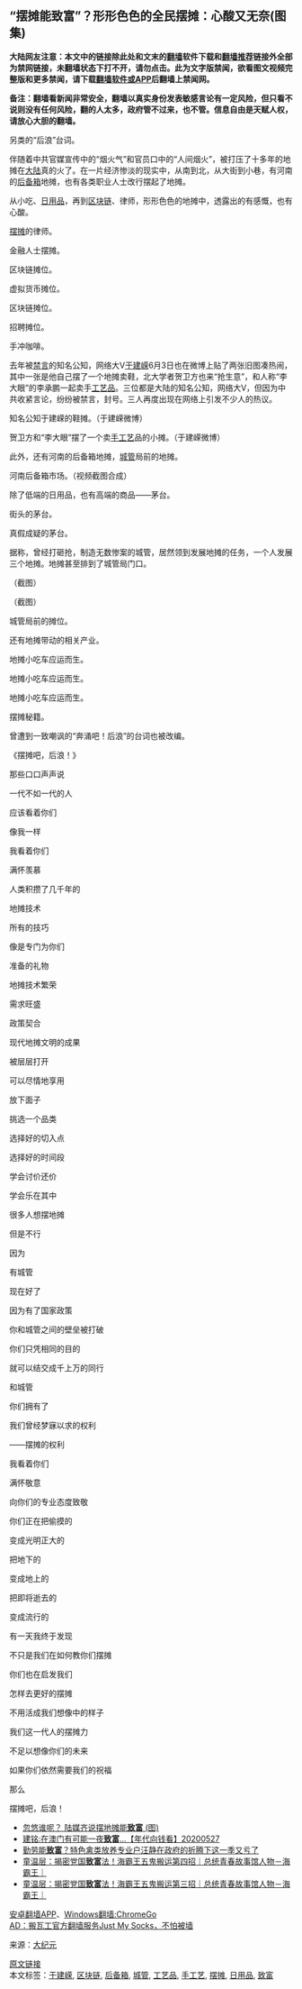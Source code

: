  <h2>“摆摊能致富”？形形色色的全民摆摊：心酸又无奈(图集)</h2> <p class="notice"><b>大陆网友注意：本文中的链接除此处和文末的<a href="https://github.com/bannedbook/fanqiang" >翻墙</a>软件下载和<a href="https://github.com/killgcd/justmysocks/blob/master/README.md">翻墙推荐</a>链接外全部为禁网链接，未翻墙状态下打不开，请勿点击。此为文字版禁闻，欲看图文视频完整版和更多禁闻，请下载<a href="https://github.com/bannedbook/fanqiang">翻墙软件或APP</a>后翻墙上禁闻网。</p><p>备注：翻墙看新闻非常安全，翻墙以真实身份发表敏感言论有一定风险，但只看不说则没有任何风险，翻的人太多，政府管不过来，也不管。信息自由是天赋人权，请放心大胆的翻墙。</b></p>  <div class="entry"> <p id="conimg">另类的“后浪”台词。</p> <p>伴随着中共官媒宣传中的“烟火气”和官员口中的“人间烟火”，被打压了十多年的地摊在<span class='wp_keywordlink_affiliate'><a href="https://www.bannedbook.org/" title="大陆" target="_blank">大陆</a></span>真的火了。在一片经济惨淡的现实中，从南到北，从大街到小巷，有河南的<a href="https://www.bannedbook.org/bnews/tag/%E5%90%8E%E5%A4%87%E7%AE%B1/" class="st_tag internal_tag" rel="tag" title="标签 后备箱 下的日志">后备箱</a>地摊，也有各类职业人士改行摆起了地摊。</p> <p>从小吃、<a href="https://www.bannedbook.org/bnews/tag/%E6%97%A5%E7%94%A8%E5%93%81/" class="st_tag internal_tag" rel="tag" title="标签 日用品 下的日志">日用品</a>，再到<a href="https://www.bannedbook.org/bnews/tag/%E5%8C%BA%E5%9D%97%E9%93%BE/" class="st_tag internal_tag" rel="tag" title="标签 区块链 下的日志">区块链</a>、律师，形形色色的地摊中，透露出的有感慨，也有心酸。</p> <p><a href="https://www.bannedbook.org/bnews/tag/%E6%91%86%E6%91%8A/" class="st_tag internal_tag" rel="tag" title="标签 摆摊 下的日志">摆摊</a>的律师。</p> <p>金融人士摆摊。</p> <p>区块链摊位。</p> <p>虚拟货币摊位。</p> <p>区块链摊位。</p> <p>招聘摊位。</p> <p>手冲咖啡。</p> <p>去年被<span class='wp_keywordlink_affiliate'><a href="https://www.bannedbook.org/bnews/bblog/" title="禁言博客" target="_blank">禁言</a></span>的知名公知，网络大V<a href="https://www.bannedbook.org/bnews/tag/%e4%ba%8e%e5%bb%ba%e5%b5%98/" class="st_tag internal_tag" rel="tag" title="标签 于建嵘 下的日志">于建嵘</a>6月3日也在微博上贴了两张旧图凑热闹，其中一张是他自己摆了一个地摊卖鞋，北大学者贺卫方也来“抢生意”，和人称“李大眼”的李承鹏一起卖手<a href="https://www.bannedbook.org/bnews/tag/%E5%B7%A5%E8%89%BA%E5%93%81/" class="st_tag internal_tag" rel="tag" title="标签 工艺品 下的日志">工艺品</a>。三位都是大陆的知名公知，网络大V，但因为中共收紧言论，纷纷被禁言，封号。三人再度出现在网络上引发不少人的热议。</p> <p>知名公知于建嵘的鞋摊。（于建嵘微博）</p> <p>贺卫方和“李大眼”摆了一个卖<a href="https://www.bannedbook.org/bnews/tag/%E6%89%8B%E5%B7%A5%E8%89%BA/" class="st_tag internal_tag" rel="tag" title="标签 手工艺 下的日志">手工艺</a>品的小摊。（于建嵘微博）</p> <p>此外，还有河南的后备箱地摊，<a href="https://www.bannedbook.org/bnews/tag/%e5%9f%8e%e7%ae%a1/" class="st_tag internal_tag" rel="tag" title="标签 城管 下的日志">城管</a>局前的地摊。</p> <p>河南后备箱市场。（视频截图合成）</p> <p>除了低端的日用品，也有高端的商品——茅台。</p> <p>街头的茅台。</p> <p>真假成疑的茅台。</p> <p>据称，曾经打砸抢，制造无数惨案的城管，居然领到发展地摊的任务，一个人发展三个地摊。地摊甚至排到了城管局门口。</p> <p>（截图）</p> <p>（截图）</p>  <p>城管局前的摊位。</p> <p>还有地摊带动的相关产业。</p> <p>地摊小吃车应运而生。</p> <p>地摊小吃车应运而生。</p> <p>地摊小吃车应运而生。</p> <p>摆摊秘籍。</p> <p>曾遭到一致嘲讽的“奔涌吧！后浪”的台词也被改编。</p> <p>《摆摊吧，后浪！》</p> <p>那些口口声声说</p> <p>一代不如一代的人</p> <p>应该看着你们</p> <p>像我一样</p> <p>我看着你们</p> <p>满怀羡慕</p> <p>人类积攒了几千年的</p> <p>地摊技术</p> <p>所有的技巧</p> <p>像是专门为你们</p> <p>准备的礼物</p> <p>地摊技术繁荣</p> <p>需求旺盛</p>  <p>政策契合</p> <p>现代地摊文明的成果</p> <p>被层层打开</p> <p>可以尽情地享用</p> <p>放下面子</p> <p>挑选一个品类</p> <p>选择好的切入点</p> <p>选择好的时间段</p> <p>学会讨价还价</p> <p>学会乐在其中</p> <p>很多人想摆地摊</p> <p>但是不行</p> <p>因为</p> <p>有城管</p> <p>现在好了</p> <p>因为有了国家政策</p> <p>你和城管之间的壁垒被打破</p> <p>你们只凭相同的目的</p> <p>就可以结交成千上万的同行</p> <p>和城管</p> <p>你们拥有了</p>  <p>我们曾经梦寐以求的权利</p> <p>——摆摊的权利</p> <p>我看着你们</p> <p>满怀敬意</p> <p>向你们的专业态度致敬</p> <p>你们正在把偷摸的</p> <p>变成光明正大的</p> <p>把地下的</p> <p>变成地上的</p> <p>把即将逝去的</p> <p>变成流行的</p> <p>有一天我终于发现</p> <p>不只是我们在如何教你们摆摊</p> <p>你们也在启发我们</p> <p>怎样去更好的摆摊</p> <p>不用活成我们想像中的样子</p> <p>我们这一代人的摆摊力</p> <p>不足以想像你们的未来</p> <p>如果你们依然需要我们的祝福</p> <p>那么</p> <p>摆摊吧，后浪！</p>  <ul class='op-related-articles' title='相关阅读'> <li><a href='https://www.bannedbook.org/bnews/cbnews/20200603/1338748.html' target='_blank'>忽悠谁呢？ 陆媒齐说摆地摊能<b>致富</b> (图)</a></li> <li><a href='https://www.bannedbook.org/bnews/taiwannews/20200527/1335359.html' target='_blank'>建铭:在澳门有可能一夜<b>致富</b>...【年代向钱看】20200527</a></li> <li><a href='https://www.bannedbook.org/bnews/weiquan/20200524/1333424.html' target='_blank'>勤劳能<b>致富</b>&#65311;特色禽类放养专业户汪静在政府的折腾下这一季又亏了</a></li> <li><a href='https://www.bannedbook.org/bnews/taiwannews/20200515/1329126.html' target='_blank'>童温层：揭密党国<b>致富</b>法！海霸王五鬼搬运第四招｜总统青春故事馆人物－海霸王｜</a></li> <li><a href='https://www.bannedbook.org/bnews/taiwannews/20200514/1328642.html' target='_blank'>童温层：揭密党国<b>致富</b>法！海霸王五鬼搬运第三招｜总统青春故事馆人物－海霸王｜</a></li> </ul> <div class="texttj"> <a href="https://github.com/bannedbook/fanqiang/wiki/%E7%A6%81%E9%97%BB%E7%BD%91%E5%AE%89%E5%8D%93%E7%BF%BB%E5%A2%99%E6%96%B0%E9%97%BBAPP" target="_blank">安卓翻墙APP</a>、<a href="https://github.com/bannedbook/fanqiang/wiki/Chrome%E4%B8%80%E9%94%AE%E7%BF%BB%E5%A2%99%E5%8C%85" target="_blank">Windows翻墙:ChromeGo</a><br/> <a href="https://github.com/killgcd/justmysocks/blob/master/README.md" target="_blank">AD：搬瓦工官方翻墙服务Just My Socks，不怕被墙</a> </div><p> 来源：<span class='wp_keywordlink_affiliate'><a href="http://www.epochtimes.com/" title="大纪元" target="_blank">大纪元</a></span> </p><a name='sharetosocial'></a>         <div><a href='https://www.bannedbook.org/bnews/cbnews/20200604/1339445.html'>原文链接</a></div>  </div><!--END ENTRY--> <div class="postfooter"> <div>本文标签：<a href="https://www.bannedbook.org/bnews/tag/%e4%ba%8e%e5%bb%ba%e5%b5%98/" rel="tag">于建嵘</a>, <a href="https://www.bannedbook.org/bnews/tag/%E5%8C%BA%E5%9D%97%E9%93%BE/" rel="tag">区块链</a>, <a href="https://www.bannedbook.org/bnews/tag/%E5%90%8E%E5%A4%87%E7%AE%B1/" rel="tag">后备箱</a>, <a href="https://www.bannedbook.org/bnews/tag/%e5%9f%8e%e7%ae%a1/" rel="tag">城管</a>, <a href="https://www.bannedbook.org/bnews/tag/%E5%B7%A5%E8%89%BA%E5%93%81/" rel="tag">工艺品</a>, <a href="https://www.bannedbook.org/bnews/tag/%E6%89%8B%E5%B7%A5%E8%89%BA/" rel="tag">手工艺</a>, <a href="https://www.bannedbook.org/bnews/tag/%E6%91%86%E6%91%8A/" rel="tag">摆摊</a>, <a href="https://www.bannedbook.org/bnews/tag/%E6%97%A5%E7%94%A8%E5%93%81/" rel="tag">日用品</a>, <a href="https://www.bannedbook.org/bnews/tag/%E8%87%B4%E5%AF%8C/" rel="tag">致富</a></div>  </div><!--END POSTFOOTER--> 